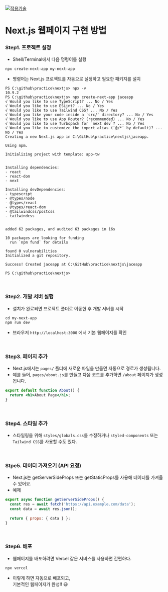 [main]: https://github.com/JaceKim-TheAL/D2505_Nextjs
[![적용기술](https://skillicons.dev/icons?i=nextjs,ts,react,vercel)][main]

# Next.js 웹페이지 구현 방법


### Step1. 프로젝트 설정
- Shell/Terminal에서 다음 명령어를 실행

```shell
npx create-next-app my-next-app
```

- 명령어는 Next.js 프로젝트를 자동으로 설정하고 필요한 패키지를 설치

```shell
PS C:\github\practice\nextjs> npx -v
10.9.2
PS C:\github\practice\nextjs> npx create-next-app jaceapp
√ Would you like to use TypeScript? ... No / Yes
√ Would you like to use ESLint? ... No / Yes
√ Would you like to use Tailwind CSS? ... No / Yes
√ Would you like your code inside a `src/` directory? ... No / Yes
√ Would you like to use App Router? (recommended) ... No / Yes
√ Would you like to use Turbopack for `next dev`? ... No / Yes
√ Would you like to customize the import alias (`@/*` by default)? ... No / Yes
Creating a new Next.js app in C:\GitHub\practice\nextjs\jaceapp.

Using npm.

Initializing project with template: app-tw


Installing dependencies:
- react
- react-dom
- next

Installing devDependencies:
- typescript
- @types/node
- @types/react
- @types/react-dom
- @tailwindcss/postcss
- tailwindcss


added 62 packages, and audited 63 packages in 16s

10 packages are looking for funding
  run `npm fund` for details

found 0 vulnerabilities
Initialized a git repository.

Success! Created jaceapp at C:\GitHub\practice\nextjs\jaceapp

PS C:\github\practice\nextjs>
```
<br/>

### Step2. 개발 서버 실행
- 설치가 완료되면 프로젝트 폴더로 이동한 후 개발 서버를 시작

```shell
cd my-next-app
npm run dev
```

- 브라우저 `http://localhost:3000` 에서 기본 웹페이지를 확인
<br/>

### Step3. 페이지 추가
- Next.js에서는 `pages/` 폴더에 새로운 파일을 만들면 자동으로 경로가 생성됩니다. 
- 예를 들어, `pages/about.js`를 만들고 다음 코드를 추가하면 `/about` 페이지가 생성됩니다.

```jsx
export default function About() {
  return <h1>About Page</h1>;
}
```
<br/>

### Step4. 스타일 추가
- 스타일링을 위해 `styles/globals.css`를 수정하거나 `styled-components` 또는 `Tailwind CSS`를 사용할 수도 있다.
<br/>

### Stpe5. 데이터 가져오기 (API 요청)
- Next.js는 getServerSideProps 또는 getStaticProps를 사용해 데이터를 가져올 수 있어요.
- 예제

```jsx
export async function getServerSideProps() {
  const res = await fetch('https://api.example.com/data');
  const data = await res.json();
  
  return { props: { data } };
}
```
<br/>

### Step6. 배포
- 웹페이지를 배포하려면 Vercel 같은 서비스를 사용하면 간편하다.

```shell
npx vercel
```

- 이렇게 하면 자동으로 배포되고, <br/>
  기본적인 웹페이지가 완성!! 😃 

<br/>


